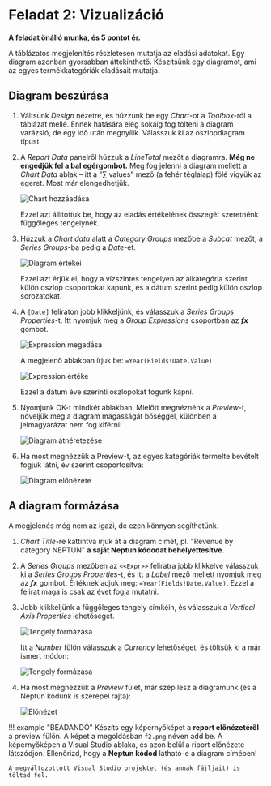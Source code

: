 # Feladat 2: Vizualizáció

**A feladat önálló munka, és 5 pontot ér.**

A táblázatos megjelenítés részletesen mutatja az eladási adatokat. Egy diagram azonban gyorsabban áttekinthető. Készítsünk egy diagramot, ami az egyes termékkategóriák eladásait mutatja.

## Diagram beszúrása

1. Váltsunk _Design_ nézetre, és húzzunk be egy _Chart_-ot a _Toolbox_-ról a táblázat mellé. Ennek hatására elég sokáig fog tölteni a diagram varázsló, de egy idő után megnyílik. Válasszuk ki az oszlopdiagram típust.

1. A _Report Data_ panelről húzzuk a _LineTotal_ mezőt a diagramra. **Még ne engedjük fel a bal egérgombot.** Meg fog jelenni a diagram mellett a _Chart Data_ ablak – itt a "∑ values" mező (a fehér téglalap) fölé vigyük az egeret. Most már elengedhetjük.

    ![Chart hozzáadása](../images/reportingservices/rs-chart-data.png)

    Ezzel azt állítottuk be, hogy az eladás értékeiének összegét szeretnénk függőleges tengelynek.

1. Húzzuk a _Chart data_ alatt a _Category Groups_ mezőbe a _Subcat_ mezőt, a _Series Groups_-ba pedig a _Date_-et.

    ![Diagram értékei](../images/reportingservices/rs-chart-values.png)

    Ezzel azt érjük el, hogy a vízszintes tengelyen az alkategória szerint külön oszlop csoportokat kapunk, és a dátum szerint pedig külön oszlop sorozatokat.

1. A `[Date]` feliraton jobb klikkeljünk, és válasszuk a _Series Groups Properties_-t. Itt nyomjuk meg a _Group Expressions_ csoportban az **_fx_** gombot.

    ![Expression megadása](../images/reportingservices/rs-chart-group-expression.png)

    A megjelenő ablakban írjuk be: `=Year(Fields!Date.Value)`

    ![Expression értéke](../images/reportingservices/rs-chart-group-expression2.png)

    Ezzel a dátum éve szerinti oszlopokat fogunk kapni.

1. Nyomjunk OK-t mindkét ablakban. Mielőtt megnéznénk a _Preview_-t, növeljük meg a diagram magasságát bőséggel, különben a jelmagyarázat nem fog kiférni:

    ![Diagram átnéretezése](../images/reportingservices/rs-chart-resize.png)

1. Ha most megnézzük a Preview-t, az egyes kategóriák termelte bevételt fogjuk látni, év szerint csoportosítva:

    ![Diagram előnézete](../images/reportingservices/rs-chart-preview-1.png)

## A diagram formázása

A megjelenés még nem az igazi, de ezen könnyen segíthetünk.

1. _Chart Title_-re kattintva írjuk át a diagram címét, pl. "Revenue by category NEPTUN" **a saját Neptun kódodat behelyettesítve**.

1. A _Series Groups_ mezőben az `<<Expr>>` feliratra jobb klikkelve válasszuk ki a _Series Groups Properties_-t, és itt a _Label_ mező mellett nyomjuk meg az **_fx_** gombot. Értéknek adjuk meg: `=Year(Fields!Date.Value)`. Ezzel a felirat maga is csak az évet fogja mutatni.

1. Jobb klikkeljünk a függőleges tengely címkéin, és válasszuk a _Vertical Axis Properties_ lehetőséget.

    ![Tengely formázása](../images/reportingservices/rs-y-axis-properties.png)

    Itt a _Number_ fülön válasszuk a _Currency_ lehetőséget, és töltsük ki a már ismert módon:

    ![Tengely formázása](../images/reportingservices/rs-y-axis-properties-currency.png)

1. Ha most megnézzük a _Preview_ fület, már szép lesz a diagramunk (és a Neptun kódunk is szerepel rajta):

    ![Előnézet](../images/reportingservices/rs-chart-preview-2.png)

!!! example "BEADANDÓ"
    Készíts egy képernyőképet a **report előnézetéről** a preview fülön. A képet a megoldásban `f2.png` néven add be. A képernyőképen a Visual Studio ablaka, és azon belül a riport előnézete látszódjon. Ellenőrizd, hogy a **Neptun kódod** látható-e a diagram címében!

    A megváltozottott Visual Studio projektet (és annak fájljait) is töltsd fel.
